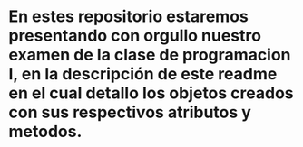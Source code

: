 # En estes repositorio estaremos presentando con orgullo nuestro examen de la clase de programacion I, en la descripción de este readme en el cual detallo los objetos creados con sus respectivos atributos y metodos.
